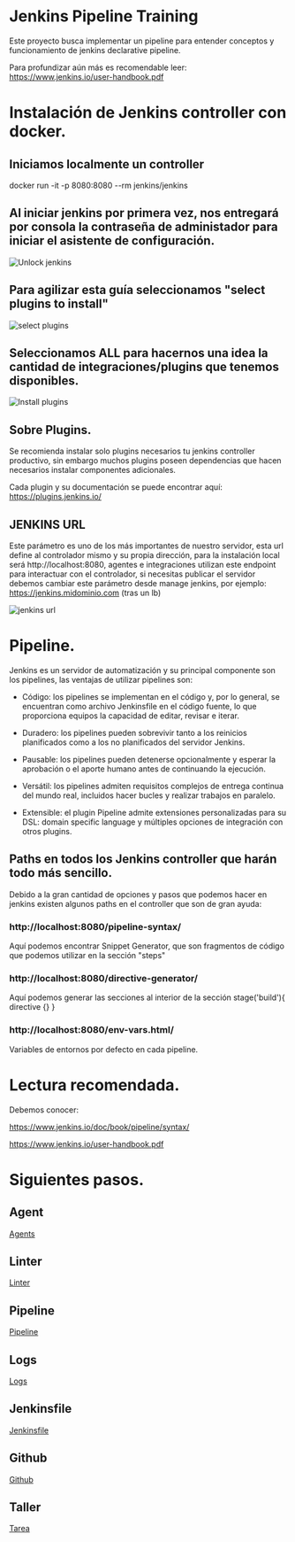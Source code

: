 # Jenkins Pipeline Training

Este proyecto busca implementar un pipeline para entender conceptos y funcionamiento de jenkins declarative pipeline.

Para profundizar aún más es recomendable leer: https://www.jenkins.io/user-handbook.pdf

# Instalación de Jenkins controller con docker.

## Iniciamos localmente un controller

docker run -it -p 8080:8080 --rm jenkins/jenkins

## Al iniciar jenkins por primera vez, nos entregará por consola la contraseña de administador para iniciar el asistente de configuración.

![Unlock jenkins](/images/unlock-jenkins.png "Copy password from terminal")

## Para agilizar esta guía seleccionamos "select plugins to install"

![select plugins](/images/select-plugins-to-install.png)

## Seleccionamos ALL para hacernos una idea la cantidad de integraciones/plugins que tenemos disponibles.

![Install plugins](/images/install-all-plugins.png)

## Sobre Plugins.

Se recomienda instalar solo plugins necesarios tu jenkins controller productivo, sin embargo muchos plugins poseen dependencias que hacen necesarios instalar componentes adicionales.

Cada plugin y su documentación se puede encontrar aquí: https://plugins.jenkins.io/

## JENKINS URL

Este parámetro es uno de los más importantes de nuestro servidor, esta url define al controlador mismo y su propia dirección, para la instalación local será http://localhost:8080, agentes e integraciones utilizan este endpoint para interactuar con el controlador, si necesitas publicar el servidor debemos cambiar este parámetro desde manage jenkins, por ejemplo: https://jenkins.midominio.com (tras un lb)

![jenkins url](/images/jenkins-url.png)

# Pipeline.

Jenkins es un servidor de automatización y su principal componente son los pipelines, las ventajas de utilizar pipelines son:

- Código: los pipelines se implementan en el código y, por lo general, se encuentran como archivo Jenkinsfile en el código fuente, lo que proporciona equipos la capacidad de editar, revisar e iterar.

- Duradero: los pipelines pueden sobrevivir tanto a los reinicios planificados como a los no planificados del servidor Jenkins.

- Pausable: los pipelines pueden detenerse opcionalmente y esperar la aprobación o el aporte humano antes de continuando la ejecución.

- Versátil: los pipelines admiten requisitos complejos de entrega continua del mundo real, incluidos hacer bucles y realizar trabajos en paralelo.

- Extensible: el plugin Pipeline admite extensiones personalizadas para su DSL: domain specific language y múltiples opciones de integración con otros plugins.

## Paths en todos los Jenkins controller que harán todo más sencillo.

Debido a la gran cantidad de opciones y pasos que podemos hacer en jenkins existen algunos paths en el controller que son de gran ayuda:

### http://localhost:8080/pipeline-syntax/

Aquí podemos encontrar Snippet Generator, que son fragmentos de código que podemos utilizar en la sección "steps"

### http://localhost:8080/directive-generator/

Aquí podemos generar las secciones al interior de la sección stage('build'){ directive {} }

### http://localhost:8080/env-vars.html/

Variables de entornos por defecto en cada pipeline.

# Lectura recomendada.

Debemos conocer:

https://www.jenkins.io/doc/book/pipeline/syntax/

https://www.jenkins.io/user-handbook.pdf

# Siguientes pasos.

## Agent

[Agents](/docs/agents.md)

## Linter

[Linter](/docs/linter.md)

## Pipeline

[Pipeline](/docs/pipeline.md)

## Logs

[Logs](/docs/logs.md)

## Jenkinsfile

[Jenkinsfile](/docs/jenkinsfile.md)

## Github

[Github](/docs/github.md)

## Taller

[Tarea](/docs/taller.md)